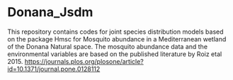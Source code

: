 # Donana_Jsdm
This repository contains codes for  joint species distribution models based on the package Hmsc for Mosquito abundance in a Mediterranean wetland of the Donana Natural space.
The mosquito abundance data and the environmental variables are based on the published literature by Roiz etal 2015. https://journals.plos.org/plosone/article?id=10.1371/journal.pone.0128112
